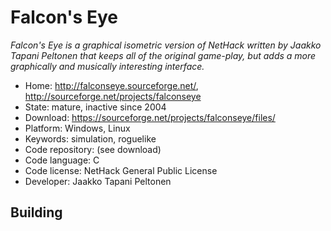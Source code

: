 # Falcon's Eye

_Falcon's Eye is a graphical isometric version of NetHack written by Jaakko Tapani Peltonen that keeps all of the original game-play, but adds a more graphically and musically interesting interface._

- Home: http://falconseye.sourceforge.net/, http://sourceforge.net/projects/falconseye
- State: mature, inactive since 2004
- Download: https://sourceforge.net/projects/falconseye/files/
- Platform: Windows, Linux
- Keywords: simulation, roguelike
- Code repository: (see download)
- Code language: C
- Code license: NetHack General Public License
- Developer: Jaakko Tapani Peltonen

## Building
